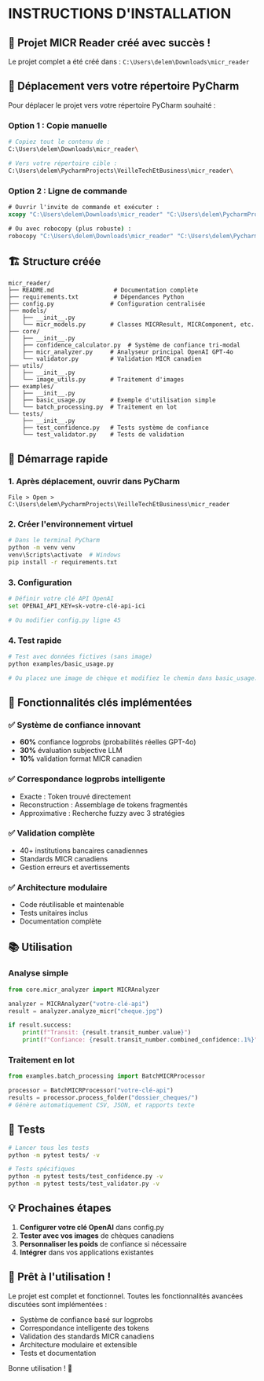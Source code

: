 # INSTRUCTIONS D'INSTALLATION

## 📁 Projet MICR Reader créé avec succès !

Le projet complet a été créé dans : `C:\Users\delem\Downloads\micr_reader`

## 🚚 Déplacement vers votre répertoire PyCharm

Pour déplacer le projet vers votre répertoire PyCharm souhaité :

### Option 1 : Copie manuelle
```bash
# Copiez tout le contenu de :
C:\Users\delem\Downloads\micr_reader\

# Vers votre répertoire cible :
C:\Users\delem\PycharmProjects\VeilleTechEtBusiness\micr_reader\
```

### Option 2 : Ligne de commande
```cmd
# Ouvrir l'invite de commande et exécuter :
xcopy "C:\Users\delem\Downloads\micr_reader" "C:\Users\delem\PycharmProjects\VeilleTechEtBusiness\micr_reader" /E /I

# Ou avec robocopy (plus robuste) :
robocopy "C:\Users\delem\Downloads\micr_reader" "C:\Users\delem\PycharmProjects\VeilleTechEtBusiness\micr_reader" /E
```

## 🏗️ Structure créée

```
micr_reader/
├── README.md                 # Documentation complète
├── requirements.txt          # Dépendances Python
├── config.py                # Configuration centralisée
├── models/
│   ├── __init__.py
│   └── micr_models.py       # Classes MICRResult, MICRComponent, etc.
├── core/
│   ├── __init__.py
│   ├── confidence_calculator.py  # Système de confiance tri-modal
│   ├── micr_analyzer.py     # Analyseur principal OpenAI GPT-4o
│   └── validator.py         # Validation MICR canadien
├── utils/
│   ├── __init__.py
│   └── image_utils.py       # Traitement d'images
├── examples/
│   ├── __init__.py
│   ├── basic_usage.py       # Exemple d'utilisation simple
│   └── batch_processing.py  # Traitement en lot
└── tests/
    ├── __init__.py
    ├── test_confidence.py   # Tests système de confiance
    └── test_validator.py    # Tests de validation
```

## 🚀 Démarrage rapide

### 1. Après déplacement, ouvrir dans PyCharm
```
File > Open > C:\Users\delem\PycharmProjects\VeilleTechEtBusiness\micr_reader
```

### 2. Créer l'environnement virtuel
```bash
# Dans le terminal PyCharm
python -m venv venv
venv\Scripts\activate  # Windows
pip install -r requirements.txt
```

### 3. Configuration
```bash
# Définir votre clé API OpenAI
set OPENAI_API_KEY=sk-votre-clé-api-ici

# Ou modifier config.py ligne 45
```

### 4. Test rapide
```bash
# Test avec données fictives (sans image)
python examples/basic_usage.py

# Ou placez une image de chèque et modifiez le chemin dans basic_usage.py
```

## 🎯 Fonctionnalités clés implémentées

### ✅ Système de confiance innovant
- **60%** confiance logprobs (probabilités réelles GPT-4o)
- **30%** évaluation subjective LLM
- **10%** validation format MICR canadien

### ✅ Correspondance logprobs intelligente
- Exacte : Token trouvé directement
- Reconstruction : Assemblage de tokens fragmentés  
- Approximative : Recherche fuzzy avec 3 stratégies

### ✅ Validation complète
- 40+ institutions bancaires canadiennes
- Standards MICR canadiens
- Gestion erreurs et avertissements

### ✅ Architecture modulaire
- Code réutilisable et maintenable
- Tests unitaires inclus
- Documentation complète

## 📚 Utilisation

### Analyse simple
```python
from core.micr_analyzer import MICRAnalyzer

analyzer = MICRAnalyzer("votre-clé-api")
result = analyzer.analyze_micr("cheque.jpg")

if result.success:
    print(f"Transit: {result.transit_number.value}")
    print(f"Confiance: {result.transit_number.combined_confidence:.1%}")
```

### Traitement en lot
```python
from examples.batch_processing import BatchMICRProcessor

processor = BatchMICRProcessor("votre-clé-api")
results = processor.process_folder("dossier_cheques/")
# Génère automatiquement CSV, JSON, et rapports texte
```

## 🧪 Tests
```bash
# Lancer tous les tests
python -m pytest tests/ -v

# Tests spécifiques
python -m pytest tests/test_confidence.py -v
python -m pytest tests/test_validator.py -v
```

## 💡 Prochaines étapes

1. **Configurer votre clé OpenAI** dans config.py
2. **Tester avec vos images** de chèques canadiens
3. **Personnaliser les poids** de confiance si nécessaire
4. **Intégrer** dans vos applications existantes

## 🎉 Prêt à l'utilisation !

Le projet est complet et fonctionnel. Toutes les fonctionnalités avancées discutées sont implémentées :
- Système de confiance basé sur logprobs
- Correspondance intelligente des tokens
- Validation des standards MICR canadiens
- Architecture modulaire et extensible
- Tests et documentation

Bonne utilisation ! 🚀
